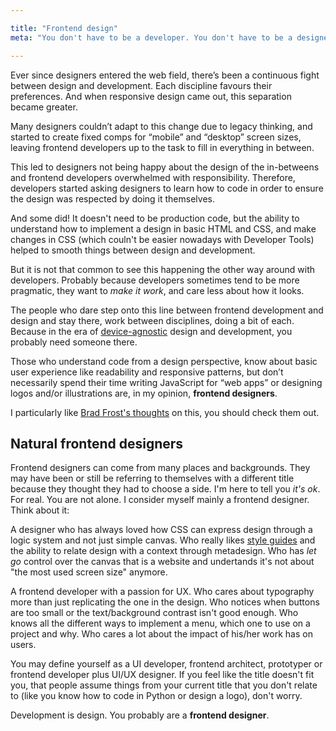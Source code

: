 ```yaml
---

title: "Frontend design"
meta: "You don't have to be a developer. You don't have to be a designer. If you feel like you are in the middle of the two, you probably are a frontend desginer"

---
```


Ever since designers entered the web field, there’s been a continuous fight between design and development. Each discipline favours their preferences. And when responsive design came out, this separation became greater.

Many designers couldn’t adapt to this change due to legacy thinking, and started to create fixed comps for “mobile” and “desktop” screen sizes, leaving frontend developers up to the task to fill in everything in between.

This led to designers not being happy about the design of the in-betweens and frontend developers overwhelmed with responsibility. Therefore, developers started asking designers to learn how to code in order to ensure the design was respected by doing it themselves. 

And some did! It doesn't need to be production code, but the ability to understand how to implement a design in basic HTML and CSS, and make changes in CSS (which couln't be easier nowadays with Developer Tools) helped to smooth things between design and development.

But it is not that common to see this happening the other way around with developers. Probably because developers sometimes tend to be more pragmatic, they want to _make it work_, and care less about how it looks. 

The people who dare step onto this line between frontend development and design and stay there, work between disciplines, doing a bit of each. Because in the era of [device-agnostic](http://trentwalton.com/2014/03/10/device-agnostic/) design and development, you probably need someone there.

Those who understand code from a design perspective, know about basic user experience like readability and responsive patterns, but don’t necessarily spend their time writing JavaScript for “web apps” or designing logos and/or illustrations are, in my opinion, **frontend designers**.

I particularly like [Brad Frost's thoughts](http://bradfrost.com/blog/post/frontend-design/) on this, you should check them out.

## Natural frontend designers

Frontend designers can come from many places and backgrounds. They may have been or still be referring to themselves with a different title because they thought they had to choose a side. I'm here to tell you _it's ok_. For real. You are not alone. I consider myself mainly a frontend designer. Think about it:

A designer who has always loved how CSS can express design through a logic system and not just simple canvas. Who really likes [style guides](http://styleguides.io) and the ability to relate design with a context through metadesign. Who has _let go_ control over the canvas that is a website and undertands it's not about "the most used screen size" anymore.

A frontend developer with a passion for UX. Who cares about typography more than just replicating the one in the design. Who notices when buttons are too small or the text/background contrast isn't good enough. Who knows all the different ways to implement a menu, which one to use on a project and why. Who cares a lot about the impact of his/her work has on users.

You may define yourself as a UI developer, frontend architect, prototyper or frontend developer plus UI/UX designer. If you feel like the title doesn't fit you, that people assume things from your current title that you don't relate to (like you know how to code in Python or design a logo), don't worry. 

Development is design. You probably are a **frontend designer**.



